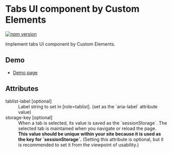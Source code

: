 # Tabs UI component by Custom Elements

[![npm version](https://badge.fury.io/js/%40saekitominaga%2Fcustomelements-tab.svg)](https://badge.fury.io/js/%40saekitominaga%2Fcustomelements-tab)

Implement tabs UI component by Custom Elements.

## Demo

- [Demo page](https://saekitominaga.github.io/customelements-tab/demo.html)

## Attributes

<dl>
<dt>tablist-label [optional]</dt>
<dd>Label string to set in [role=tablist]. (set as the `aria-label` attribute value)</dd>
<dt>storage-key [optional]</dt>
<dd>When a tab is selected, its value is saved as the `sessionStorage`. The selected tab is maintained when you navigate or reload the page. <strong>This value should be unique within your site because it is used as the key for `sessionStorage`.</strong> (Setting this attribute is optional, but it is recommended to set it from the viewpoint of usability.)</dd>
</dl>
